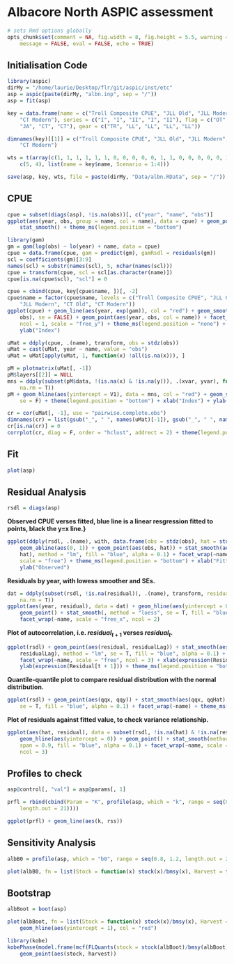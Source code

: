 Albacore North ASPIC assessment
===========================================================================


```r
# sets Rmd options globally
opts_chunk$set(comment = NA, fig.width = 8, fig.height = 5.5, warning = FALSE, 
    message = FALSE, eval = FALSE, echo = TRUE)
```


Initialisation Code
---------------------------------------------------------------------

```r
library(aspic)
dirMy = "/home/laurie/Desktop/flr/git/aspic/inst/etc"
asp = aspic(paste(dirMy, "albn.inp", sep = "/"))
asp = fit(asp)

key = data.frame(name = c("Troll Composite CPUE", "JLL Old", "JLL Modern", "CT Old", 
    "CT Modern"), series = c("I", "I", "II", "I", "II"), flag = c("OT", "JA", 
    "JA", "CT", "CT"), gear = c("TR", "LL", "LL", "LL", "LL"))

dimnames(key)[[1]] = c("Troll Composite CPUE", "JLL Old", "JLL Modern", "CT Old", 
    "CT Modern")

wts = t(array(c(1, 1, 1, 1, 1, 1, 0, 0, 0, 0, 0, 1, 1, 0, 0, 0, 0, 0, 1, 1), 
    c(5, 4), list(name = key$name, Scenario = 1:4)))

save(asp, key, wts, file = paste(dirMy, "Data/albn.RData", sep = "/"))
```


CPUE
----------------------------------------------------------------

```r
cpue = subset(diags(asp), !is.na(obs))[, c("year", "name", "obs")]
ggplot(aes(year, obs, group = name, col = name), data = cpue) + geom_point() + 
    stat_smooth() + theme_ms(legend.position = "bottom")
```



```r
library(gam)
gm = gam(log(obs) ~ lo(year) + name, data = cpue)
cpue = data.frame(cpue, gam = predict(gm), gamRsdl = residuals(gm))
scl = coefficients(gm)[3:9]
names(scl) = substr(names(scl), 5, nchar(names(scl)))
cpue = transform(cpue, scl = scl[as.character(name)])
cpue[is.na(cpue$scl), "scl"] = 0

cpue = cbind(cpue, key[cpue$name, ])[, -2]
cpue$name = factor(cpue$name, levels = c("Troll Composite CPUE", "JLL Old", 
    "JLL Modern", "CT Old", "CT Modern"))
ggplot(cpue) + geom_line(aes(year, exp(gam)), col = "red") + geom_smooth(aes(year, 
    obs), se = FALSE) + geom_point(aes(year, obs, col = name)) + facet_wrap(~name, 
    ncol = 1, scale = "free_y") + theme_ms(legend.position = "none") + xlab("Year") + 
    ylab("Index")
```




```r
uMat = ddply(cpue, .(name), transform, obs = stdz(obs))
uMat = cast(uMat, year ~ name, value = "obs")
uMat = uMat[apply(uMat, 1, function(x) !all(is.na(x))), ]

pM = plotmatrix(uMat[, -1])
pM$layers[[2]] = NULL
mns = ddply(subset(pM$data, !(is.na(x) & !is.na(y))), .(xvar, yvar), function(x) mean(x$y, 
    na.rm = T))
pM + geom_hline(aes(yintercept = V1), data = mns, col = "red") + geom_smooth(method = "lm", 
    se = F) + theme(legend.position = "bottom") + xlab("Index") + ylab("Index")
```




```r
cr = cor(uMat[, -1], use = "pairwise.complete.obs")
dimnames(cr) = list(gsub("_", " ", names(uMat)[-1]), gsub("_", " ", names(uMat)[-1]))
cr[is.na(cr)] = 0
corrplot(cr, diag = F, order = "hclust", addrect = 2) + theme(legend.position = "bottom")
```



Fit
----------------------------------------------------------------

```r
plot(asp)
```



Residual Analysis
----------------------------------------------------------------

```r
rsdl = diags(asp)
```


**Observed CPUE verses fitted, blue line is a linear resgression fitted to points, black the y=x line.}**

```r
ggplot(ddply(rsdl, .(name), with, data.frame(obs = stdz(obs), hat = stdz(hat)))) + 
    geom_abline(aes(0, 1)) + geom_point(aes(obs, hat)) + stat_smooth(aes(obs, 
    hat), method = "lm", fill = "blue", alpha = 0.1) + facet_wrap(~name, ncol = 3, 
    scale = "free") + theme_ms(legend.position = "bottom") + xlab("Fitted") + 
    ylab("Observed")
```


**Residuals by year, with lowess smoother and SEs.**

```r
dat = ddply(subset(rsdl, !is.na(residual)), .(name), transform, residual = stdz(residual, 
    na.rm = T))
ggplot(aes(year, residual), data = dat) + geom_hline(aes(yintercept = 0)) + 
    geom_point() + stat_smooth(, method = "loess", se = T, fill = "blue", alpha = 0.1) + 
    facet_wrap(~name, scale = "free_x", ncol = 2)
```


**Plot of autocorrelation, i.e. $residual_{t+1}$ verses $residual_{t}$.**

```r
ggplot(rsdl) + geom_point(aes(residual, residualLag)) + stat_smooth(aes(residual, 
    residualLag), method = "lm", se = T, fill = "blue", alpha = 0.1) + geom_hline(aes(yintercept = 0)) + 
    facet_wrap(~name, scale = "free", ncol = 3) + xlab(expression(Residual[t])) + 
    ylab(expression(Residual[t + 1])) + theme_ms(legend.position = "bottom")
```


**Quantile-quantile plot to compare residual distribution with the normal distribution.**

```r
ggplot(rsdl) + geom_point(aes(qqx, qqy)) + stat_smooth(aes(qqx, qqHat), method = "lm", 
    se = T, fill = "blue", alpha = 0.1) + facet_wrap(~name) + theme_ms(legend.position = "bottom")
```


**Plot of residuals against fitted value, to check variance relationship.**

```r
ggplot(aes(hat, residual), data = subset(rsdl, !is.na(hat) & !is.na(residual))) + 
    geom_hline(aes(yintercept = 0)) + geom_point() + stat_smooth(method = "loess", 
    span = 0.9, fill = "blue", alpha = 0.1) + facet_wrap(~name, scale = "free", 
    ncol = 3)
```


Profiles to check
----------------------------------------------------------------

```r
asp@control[, "val"] = asp@params[, 1]

prfl = rbind(cbind(Param = "K", profile(asp, which = "k", range = seq(0.8, 1.2, 
    length.out = 21))))
```



```r
ggplot(prfl) + geom_line(aes(k, rss))
```



Sensitivity Analysis
----------------------------------------------------------------

```r
albB0 = profile(asp, which = "b0", range = seq(0.8, 1.2, length.out = 21), fn = function(x) x)

plot(albB0, fn = list(Stock = function(x) stock(x)/bmsy(x), Harvest = function(x) harvest(x)/fmsy(x)))
```


Bootstrap
----------------------------------------------------------------

```r
albBoot = boot(asp)

plot(albBoot, fn = list(Stock = function(x) stock(x)/bmsy(x), Harvest = function(x) harvest(x)/fmsy(x))) + 
    geom_hline(aes(yintercept = 1), col = "red")
```



```r
library(kobe)
kobePhase(model.frame(mcf(FLQuants(stock = stock(albBoot)/bmsy(albBoot), harvest = harvest(albBoot)/fmsy(albBoot))))) + 
    geom_point(aes(stock, harvest))
```

